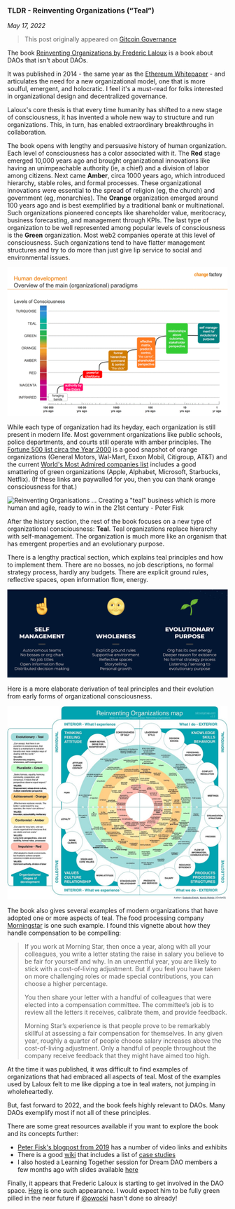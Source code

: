 ### TLDR - Reinventing Organizations (“Teal”)
  
*May 17, 2022*

> This post originally appeared on [Gitcoin Governance](https://gov.gitcoin.co/t/tldr-reinventing-organizations-teal/10638)

The book [Reinventing Organizations by Frederic Laloux](https://www.reinventingorganizations.com/pay-what-feels-right.html) is a book about DAOs that isn't about DAOs.

It was published in 2014 - the same year as the [Ethereum Whitepaper](https://ethereum.org/669c9e2e2027310b6b3cdce6e1c52962/Ethereum_Whitepaper_-_Buterin_2014.pdf) - and articulates the need for a new organizational model, one that is more soulful, emergent, and holocratic. I feel it's a must-read for folks interested in organizational design and decentralized governance.

Laloux's core thesis is that every time humanity has shifted to a new stage of consciousness, it has invented a whole new way to structure and run organizations. This, in turn, has enabled extraordinary breakthroughs in collaboration.

The book opens with lengthy and persuasive history of human organization. Each level of consciousness has a color associated with it. The **Red** stage emerged 10,000 years ago and brought organizational innovations like having an unimpeachable authority (ie, a chief) and a division of labor among citizens. Next came **Amber**, circa 1000 years ago, which introduced hierarchy, stable roles, and formal processes. These organizational innovations were essential to the spread of religion (eg, the church) and government (eg, monarchies). The **Orange** organization emerged around 100 years ago and is best exemplified by a traditional bank or multinational. Such organizations pioneered concepts like shareholder value, meritocracy, business forecasting, and management through KPIs. The last type of organization to be well represented among popular levels of consciousness is the **Green** organization. Most web2 companies operate at this level of consciousness. Such organizations tend to have flatter management structures and try to do more than just give lip service to social and environmental issues.

![image|573x385](../assets/img/teal_humandev.png)

While each type of organization had its heyday, each organization is still present in modern life. Most government organizations like public schools, police departments, and courts still operate with amber principles. The [Fortune 500 list circa the Year 2000](https://fortune.com/fortune500/2000/) is a good snapshot of orange organizations (General Motors, Wal-Mart, Exxon Mobil, Citigroup, AT&T) and the current [World's Most Admired companies list](https://fortune.com/worlds-most-admired-companies/) includes a good smattering of green organizations (Apple, Alphabet, Microsoft, Starbucks, Netflix). (If these links are paywalled for you, then you can thank orange consciousness for that.)

![Reinventing Organisations ... Creating a "teal" business which is more human and agile, ready to win in the 21st century - Peter Fisk](https://www.peterfisk.com/wp-content/uploads/2018/04/managamenet-paradigms-to-teal.gif)

After the history section, the rest of the book focuses on a new type of organizational consciousness: **Teal**. Teal organizations replace hierarchy with self-management. The organization is much more like an organism that has emergent properties and an evolutionary purpose. 

There is a lengthy practical section, which explains teal principles and how to implement them. There are no bosses, no job descriptions, no formal strategy process, hardly any budgets. There are explicit ground rules, reflective spaces, open information flow, energy. 

![image|690x275](../assets/img/teal_slide.png)

Here is a more elaborate derivation of teal principles and their evolution from early forms of organizational consciousness.

![image|571x500](../assets/img/teal_org_map.jpeg)

The book also gives several examples of modern organizations that have adopted one or more aspects of teal. The food processing company [Morningstar](https://www.morningstarco.com/) is one such example. I found this vignette about how they handle compensation to be compelling:

> If you work at Morning Star, then once a year, along with all your colleagues, you write a letter stating the raise in salary you believe to be fair for yourself and why. In an uneventful year, you are likely to stick with a cost-of-living adjustment. But if you feel you have taken on more challenging roles or made special contributions, you can choose a higher percentage.
> 
> You then share your letter with a handful of colleagues that were elected into a compensation committee. The committee’s job is to review all the letters it receives, calibrate them, and provide feedback.
> 
> Morning Star’s experience is that people prove to be remarkably skillful at assessing a fair compensation for themselves. In any given year, roughly a quarter of people choose salary increases above the cost-of-living adjustment. Only a handful of people throughout the company receive feedback that they might have aimed too high.

At the time it was published, it was difficult to find examples of organizations that had embraced all aspects of teal. Most of the examples used by Laloux felt to me like dipping a toe in teal waters, not jumping in wholeheartedly. 

But, fast forward to 2022, and the book feels highly relevant to DAOs. Many DAOs exemplify most if not all of these principles.

There are some great resources available if you want to explore the book and its concepts further:
- [Peter Fisk's blogpost from 2019](https://www.peterfisk.com/2019/10/reinventing-organisations-frederic-lalouxs-transformation-from-corporate-hierarchies-to-living-organisms/) has a number of video links and exhibits
- There is a good [wiki](https://reinventingorganizationswiki.com/en/) that includes a list of [case studies](https://reinventingorganizationswiki.com/en/cases/)
- I also hosted a Learning Together session for Dream DAO members a few months ago with slides available [here]((https://docs.google.com/presentation/d/1ACu9D9P9R9JO832UF1JSe6vK7kOypPhD5Tx0qgcDz38/edit?usp=sharing))

Finally, it appears that Frederic Laloux is starting to get involved in the DAO space. [Here](https://soundcloud.com/allforclimate/the-week-reinventing-climate-movements-how-can-we-dao-it) is one such appearance. I would expect him to be fully green pilled in the near future if [@owocki](https://gov.gitcoin.co/u/owocki) hasn't done so already!